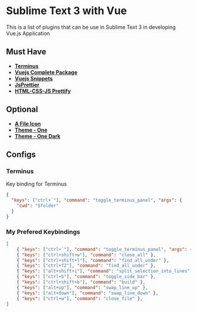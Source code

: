 # Sublime Text 3 with Vue
This is a list of plugins that can be use in Sublime Text 3 in developing Vue.js Application
## Must Have
 - **[Terminus](https://packagecontrol.io/packages/Terminus)**
 - **[Vuejs Complete Package](https://packagecontrol.io/packages/Vuejs%20Complete%20Packages)**
 - **[Vuejs Snippets](https://packagecontrol.io/packages/Vuejs%20Snippets)**
 - **[JsPrettier](https://packagecontrol.io/packages/JsPrettier)**
 - **[HTML-CSS-JS Prettify](https://packagecontrol.io/packages/HTML-CSS-JS%20Prettify)**
## Optional
 - **[A File Icon](https://packagecontrol.io/packages/A%20File%20Icon)**
 - **[Theme - One](https://packagecontrol.io/packages/Theme%20-%20One)**
 - **[Theme - One Dark](https://packagecontrol.io/packages/Theme%20-%20One%20Dark)**

## Configs
### Terminus
Key binding for Terminus
```json
{ 
  "keys": ["ctrl+`"], "command": "toggle_terminus_panel", "args": {
    "cwd": "$folder"
  }
}
```
### My Prefered Keybindings
```json
[
	{ "keys": ["ctrl+`"], "command": "toggle_terminus_panel", "args": {"cwd": "$folder"}},
	{ "keys": ["ctrl+shift+w"], "command": "close_all" },
	{ "keys": ["ctrl+shift+l"], "command": "find_all_under" },
	{ "keys": ["ctrl+f2"], "command": "find_all_under" },
	{ "keys": ["alt+shift+i"], "command": "split_selection_into_lines" },
	{ "keys": ["ctrl+b"], "command": "toggle_side_bar" },
	{ "keys": ["ctrl+shift+b"], "command": "build" },
	{ "keys": ["alt+up"], "command": "swap_line_up" },
	{ "keys": ["alt+down"], "command": "swap_line_down" },
	{ "keys": ["ctrl+w"], "command": "close_file" },
]
```
